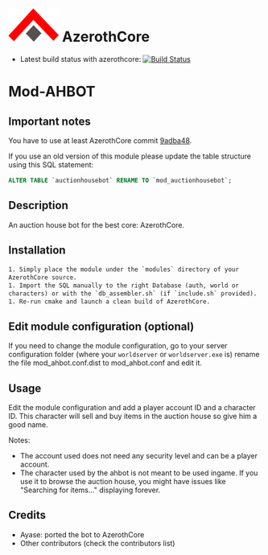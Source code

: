 # ![logo](https://raw.githubusercontent.com/azerothcore/azerothcore.github.io/master/images/logo-github.png) AzerothCore
- Latest build status with azerothcore: [![Build Status](https://travis-ci.org/azerothcore/mod-ah-bot.svg?branch=master)](https://travis-ci.org/azerothcore/mod-ah-bot)
# Mod-AHBOT

## Important notes

You have to use at least AzerothCore commit [9adba48](https://github.com/azerothcore/azerothcore-wotlk/commit/9adba482c236f1087d66a672e97a99f763ba74b3).

If you use an old version of this module please update the table structure using this SQL statement:

```sql
ALTER TABLE `auctionhousebot` RENAME TO `mod_auctionhousebot`;
```

## Description

An auction house bot for the best core: AzerothCore.

## Installation

```
1. Simply place the module under the `modules` directory of your AzerothCore source. 
1. Import the SQL manually to the right Database (auth, world or characters) or with the `db_assembler.sh` (if `include.sh` provided).
1. Re-run cmake and launch a clean build of AzerothCore.
```

## Edit module configuration (optional)

If you need to change the module configuration, go to your server configuration folder (where your `worldserver` or `worldserver.exe` is)
rename the file mod_ahbot.conf.dist to mod_ahbot.conf and edit it.

## Usage

Edit the module configuration and add a player account ID and a character ID.
This character will sell and buy items in the auction house so give him a good name.

Notes:
- The account used does not need any security level and can be a player account.
- The character used by the ahbot is not meant to be used ingame. If you use it to browse the auction house, you might have issues like "Searching for items..." displaying forever.

## Credits

- Ayase: ported the bot to AzerothCore
- Other contributors (check the contributors list)


